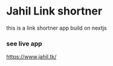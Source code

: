 # Jahil Link shortner

this is a link shortner app build on nextjs

### see live app

https://www.jahil.tk/
